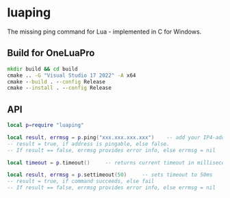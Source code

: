 # luaping
The missing ping command for Lua - implemented in C for Windows.

## Build for OneLuaPro

```cmd
mkdir build && cd build
cmake .. -G "Visual Studio 17 2022" -A x64
cmake --build . --config Release
cmake --install . --config Release
```

## API

```lua
local p=require "luaping"

local result, errmsg = p.ping("xxx.xxx.xxx.xxx")	-- add your IP4-address
-- result = true, if address is pingable, else false.
-- If result == false, errmsg provides error info, else errmsg = nil

local timeout = p.timeout()		-- returns current timeout in milliseconds

local result, errmsg = p.settimeout(50)		-- sets timeout to 50ms
-- result = true, if command succeeds, else fail
-- If result == false, errmsg provides error info, else errmsg = nil
```

